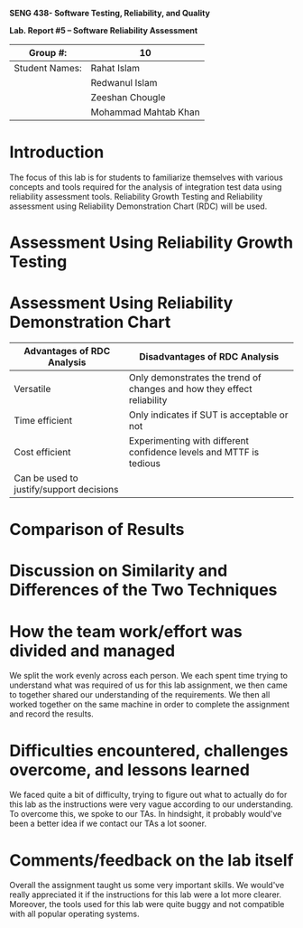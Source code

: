 **SENG 438- Software Testing, Reliability, and Quality**

**Lab. Report \#5 – Software Reliability Assessment**

| Group \#:       | 10 |
|-----------------|---|
| Student Names:  | Rahat Islam |
|                 | Redwanul Islam  |
|                 |  Zeeshan Chougle |
|                 |  Mohammad Mahtab Khan |

# Introduction
The focus of this lab is for students to familiarize themselves with various concepts and tools required for the analysis of integration test data using reliability assessment tools. Reliability Growth Testing and Reliability assessment using Reliability Demonstration Chart (RDC) will be used.
# 

# Assessment Using Reliability Growth Testing 

# Assessment Using Reliability Demonstration Chart 

| Advantages of RDC Analysis      | Disadvantages of RDC Analysis |
|---------------------------------|-------------------------------|
| Versatile | Only demonstrates the trend of changes and how they effect reliability|
| Time efficient | Only indicates if SUT is acceptable or not |
| Cost efficient | Experimenting with different confidence levels and MTTF is tedious|
| Can be used to justify/support decisions |  
# 

# Comparison of Results

# Discussion on Similarity and Differences of the Two Techniques

# How the team work/effort was divided and managed
We split the work evenly across each person. We each spent time trying to understand what was required of us for this lab assignment, we then came to together shared our understanding of the requirements. We then all worked together on the same machine in order to complete the assignment and record the results.

# 

# Difficulties encountered, challenges overcome, and lessons learned
We faced quite a bit of difficulty, trying to figure out what to actually do for this lab as the instructions were very vague according to our understanding. To overcome this, we spoke to our TAs. In hindsight, it probably would've been a better idea if we contact our TAs a lot sooner.

# Comments/feedback on the lab itself
Overall the assignment taught us some very important skills. We would've really appreciated it if the instructions for this lab were a lot more clearer. Moreover, the tools used for this lab were quite buggy and not compatible with all popular operating systems.


